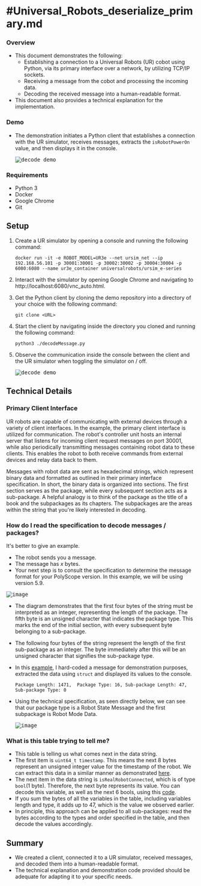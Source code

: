 # #Universal_Robots_deserialize_primary.md

### Overview
- This document demonstrates the following:
  - Establishing a connection to a Universal Robots (UR) cobot using Python, via its primary interface over a network, by utilizing TCP/IP sockets.
  - Receiving a message from the cobot and processing the incoming data.
  - Decoding the received message into a human-readable format.
- This document also provides a technical explanation for the implementation. 
  
### Demo
- The demonstration initiates a Python client that establishes a connection with the UR simulator, receives messages, extracts the `isRobotPowerOn` value, and then displays it in the console.
    
  <kbd>![decode_demo](https://user-images.githubusercontent.com/80125540/227660650-c607e6e6-79ae-4c0d-805e-4c3dca30ba40.gif)</kbd>

### Requirements 
- Python 3
- Docker
- Google Chrome
- Git

## Setup

1. Create a UR simulator by opening a console and running the following command:
     
   ```Console
   docker run -it -e ROBOT_MODEL=UR3e --net ursim_net --ip 192.168.56.101 -p 30001:30001 -p 30002:30002 -p 30004:30004 -p 6080:6080 --name ur3e_container universalrobots/ursim_e-series
   ```
2. Interact with the simulator by opening Google Chrome and navigating to http://localhost:6080/vnc_auto.html.

3. Get the Python client by cloning the demo repository into a directory of your choice with the following command:
     
   ```Console
   git clone <URL>
   ```
   
4. Start the client by navigating inside the directory you cloned and running the following command:
     
   ```Console
   python3 ./decodeMessage.py
   ```
5. Observe the communication inside the console between the client and the UR simulator when toggling the simulator on / off.
     
   <kbd>![decode_demo](https://user-images.githubusercontent.com/80125540/227660650-c607e6e6-79ae-4c0d-805e-4c3dca30ba40.gif)</kbd>
   
## Technical Details

### Primary Client Interface
UR robots are capable of communicating with external devices through a variety of client interfaces. In the example, the primary client interface is utilized for communication. The robot's controller unit hosts an internal server that listens for incoming client request messages on port 30001, while also periodically transmitting messages containing robot data to these clients. This enables the robot to both receive commands from external devices and relay data back to them. 

Messages with robot data are sent as hexadecimal strings, which represent binary data and formatted as outlined in their primary interface specification. In short, the binary data is organized into sections. The first section serves as the package, while every subsequent section acts as a sub-package. A helpful analogy is to think of the package as the title of a book and the subpackages as its chapters. The subpackages are the areas within the string that you're likely interested in decoding. 

### How do I read the specification to decode messages / packages?

It's better to give an example. 
- The robot sends you a message. 
- The message has $x$ bytes.
- Your next step is to consult the specification to determine the message format for your PolyScope version. In this example, we will be using version 5.9.

<kbd>![image](https://user-images.githubusercontent.com/80125540/227675068-58fcf29f-00d9-436e-b287-129f21b1595f.png)</kbd>

- The diagram demonstrates that the first four bytes of the string must be interpreted as an integer, representing the length of the package. The fifth byte is an unsigned character that indicates the package type. This marks the end of the initial section, with every subsequent byte belonging to a sub-package.
- The following four bytes of the string represent the length of the first sub-package as an integer. The byte immediately after this will be an unsigned character that signifies the sub-package type.
- In this [example](https://onlinegdb.com/LYKpUJUTNb), I hard-coded a message for demonstration purposes, extracted the data using `struct` and displayed its values to the console. 
    
  ```Console
  Package Length: 1471,  Package Type: 16, Sub-package Length: 47, Sub-package Type: 0
  ```

- Using the technical specification, as seen directly below, we can see that our package type is a Robot State Message and the first subpackage is Robot Mode Data.
    
  <kbd>![image](https://user-images.githubusercontent.com/80125540/227684736-817e2eda-a94d-48dc-89b0-0d1b69fd5a4e.png)</kbd>

### What is this table trying to tell me?
- This table is telling us what comes next in the data string.
- The first item is `uint64_t timestamp`. This means the next 8 bytes represent an unsigned integer value for the timestamp of the robot. We can extract this data in a similar manner as demonstrated [here](https://onlinegdb.com/WTkt0g_8u).
- The next item in the data string is `isRealRobotConnected`, which is of type `bool`(1 byte). Therefore, the next byte represents its value. You can decode this variable, as well as the next 6 bools, using this [code](https://onlinegdb.com/H4iXgkbUL).
- If you sum the bytes of all the variables in the table, including variables length and type, it adds up to 47, which is the value we observed earlier.
- In principle, this approach can be applied to all sub-packages: read the bytes according to the types and order specified in the table, and then decode the values accordingly.

## Summary
- We created a client, connected it to a UR simulator, received messages, and decoded them into a human-readable format.
- The technical explanation and demonstration code provided should be adequate for adapting it to your specific needs.